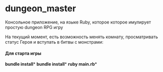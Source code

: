 # dungeon_master

Консольное приложение, на языке Ruby, которое которое имулирует простую dungeon RPG игру

На текущий момент, есть возможность менять комнату, просматривать статус Героя и вступать в битвы с монстрами:

#### Для старта игры
**bundle install***
**bundle install***
**ruby main.rb***

